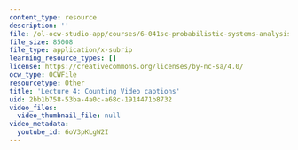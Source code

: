 ```yaml
---
content_type: resource
description: ''
file: /ol-ocw-studio-app/courses/6-041sc-probabilistic-systems-analysis-and-applied-probability-fall-2013/6oV3pKLgW2I_captions.webvtt
file_size: 85008
file_type: application/x-subrip
learning_resource_types: []
license: https://creativecommons.org/licenses/by-nc-sa/4.0/
ocw_type: OCWFile
resourcetype: Other
title: 'Lecture 4: Counting Video captions'
uid: 2bb1b758-53ba-4a0c-a68c-1914471b8732
video_files:
  video_thumbnail_file: null
video_metadata:
  youtube_id: 6oV3pKLgW2I
---
```

